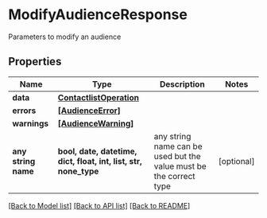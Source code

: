# ModifyAudienceResponse

Parameters to modify an audience

## Properties
Name | Type | Description | Notes
------------ | ------------- | ------------- | -------------
**data** | [**ContactlistOperation**](ContactlistOperation.md) |  | 
**errors** | [**[AudienceError]**](AudienceError.md) |  | 
**warnings** | [**[AudienceWarning]**](AudienceWarning.md) |  | 
**any string name** | **bool, date, datetime, dict, float, int, list, str, none_type** | any string name can be used but the value must be the correct type | [optional]

[[Back to Model list]](../README.md#documentation-for-models) [[Back to API list]](../README.md#documentation-for-api-endpoints) [[Back to README]](../README.md)


